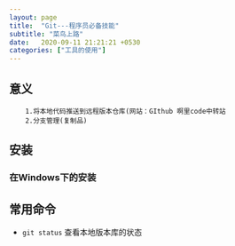 ```yaml
---
layout: page
title:  "Git---程序员必备技能"
subtitle: "菜鸟上路"
date:   2020-09-11 21:21:21 +0530
categories: ["工具的使用"]
---
```


## 意义
        1.将本地代码推送到远程版本仓库(网站：GIthub 啊里code中转站
        2.分支管理(复制品)
## 安装


### 在Windows下的安装

## 常用命令
- `git status` 查看本地版本库的状态
